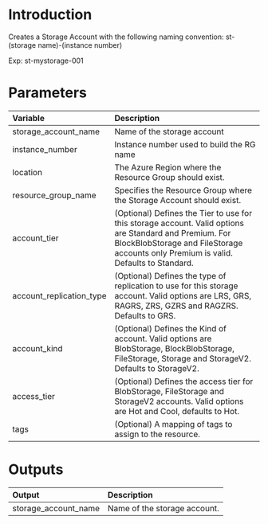 # Introduction 
Creates a Storage Account with the following naming convention: st-(storage name)-(instance number)

Exp: st-mystorage-001

# Parameters
| Variable      | Description |
| :---        |    :----   |
| storage_account_name      | Name of the storage account       |
| instance_number   | Instance number used to build the RG name        |
| location   | The Azure Region where the Resource Group should exist.        |
| resource_group_name           | Specifies the Resource Group where the Storage Account should exist.   |
| account_tier   | (Optional) Defines the Tier to use for this storage account. Valid options are Standard and Premium. For BlockBlobStorage and FileStorage accounts only Premium is valid. Defaults to Standard.        |
| account_replication_type   | (Optional) Defines the type of replication to use for this storage account. Valid options are LRS, GRS, RAGRS, ZRS, GZRS and RAGZRS. Defaults to GRS.        |
| account_kind   | (Optional) Defines the Kind of account. Valid options are BlobStorage, BlockBlobStorage, FileStorage, Storage and StorageV2. Defaults to StorageV2.        |
| access_tier   | (Optional) Defines the access tier for BlobStorage, FileStorage and StorageV2 accounts. Valid options are Hot and Cool, defaults to Hot.        |
| tags   | (Optional) A mapping of tags to assign to the resource.        |

# Outputs
| Output      | Description |
| :---        |    :----   |
| storage_account_name   | Name of the storage account. |
